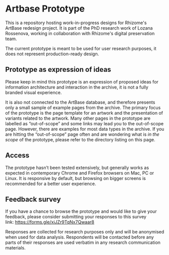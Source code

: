 # Artbase Prototype 
This is a repository hosting work-in-progress designs for Rhizome's ArtBase redesign project. It is part of the PhD research work of Lozana Rossenova, working in collaboration with Rhizome's digital preservation team.

The current prototype is meant to be used for user research purposes, it does not represent production-ready design.

## Prototype as expression of ideas
Please keep in mind this prototype is an expression of proposed ideas for information architecture and interaction in the archive, it is not a fully branded visual experience. 

It is also not connected to the ArtBase database, and therefore presents only a small sample of example pages from the archive. The primary focus of the prototype is the page template for an artwork and the presentation of variants related to the artwork. Many other pages in the prototype are labelled as “out-of-scope” and some links may lead you to the out-of-scope page. However, there are examples for most data types in the archive. If you are hitting the “out-of-scope” page often and are wondering what is *in the scope* of the prototype, please refer to the directory listing on this page.

## Access
The prototype hasn’t been tested extensively, but generally works as expected in contemporary Chrome and Firefox browsers on Mac, PC or Linux. It is responsive by default, but browsing on bigger screens is recommended for a better user experience. 

## Feedback survey
If you have a chance to browse the prototype and would like to give your feedback, please consider submitting your responses to this survey link: https://forms.gle/xiJZr9TqNx7Qwaar8

Responses are collected for research purposes only and will be anonymised when used for data analysis. Respondents will be contacted before any parts of their responses are used verbatim in any research communication materials.


